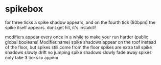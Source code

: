 # spikebox

for three ticks a spike shadow appears, and on the fourth tick (80bpm) the spike itself appears. dont get hit, it's instakill!

modifiers appear every once in a while to make your run harder (public global booleans! Modifier.name)
spike shadows appear on the roof instead of the floor, but spikes still come from the floor
spikes are extra tall
spike shadows slowly drift
no jumping
spike shadows slowly fade away
spikes only take 3 ticks to appear
